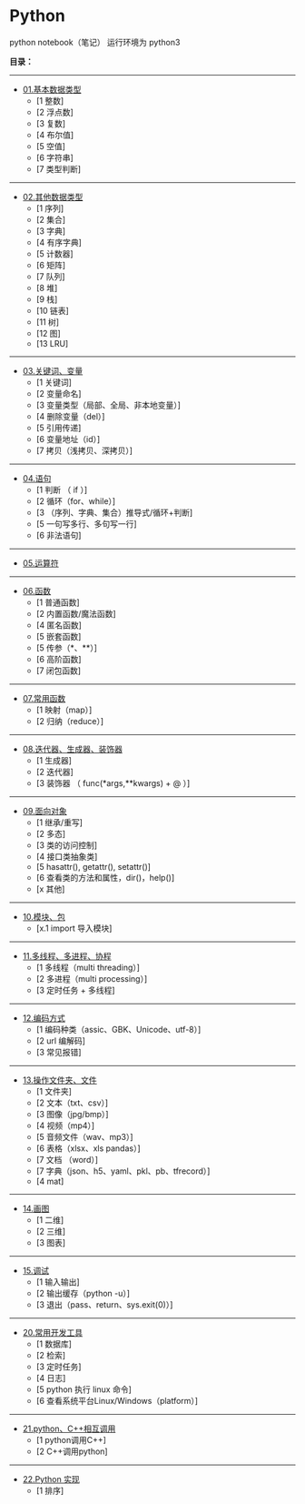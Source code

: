 # Python
python notebook（笔记）
运行环境为 python3


**目录：**

------------------------------------------------
- [01.基本数据类型](/Python/01.基本数据类型.md)
  - [1 整数]
  - [2 浮点数]
  - [3 复数]
  - [4 布尔值]
  - [5 空值]
  - [6 字符串]
  - [7 类型判断]

------------------------------------------------
- [02.其他数据类型](/Python/02.其他数据类型.md)
  - [1 序列]
  - [2 集合]
  - [3 字典]
  - [4 有序字典]
  - [5 计数器]
  - [6 矩阵]
  - [7 队列]
  - [8 堆]
  - [9 栈]
  - [10 链表]
  - [11 树]
  - [12 图]
  - [13 LRU]

------------------------------------------------
- [03.关键词、变量](/Python/03.关键词、变量.md)
  - [1 关键词]
  - [2 变量命名]
  - [3 变量类型（局部、全局、非本地变量）]
  - [4 删除变量（del）]
  - [5 引用传递]
  - [6 变量地址（id）]
  - [7 拷贝（浅拷贝、深拷贝）]

------------------------------------------------
- [04.语句](/Python/04.语句.md)
  - [1 判断 （ if ）]
  - [2 循环（for、while）]
  - [3 （序列、字典、集合）推导式/循环+判断]
  - [5 一句写多行、多句写一行]
  - [6 非法语句]


------------------------------------------------
- [05.运算符](/Python/05.运算符.md)



------------------------------------------------
- [06.函数](/Python/06.函数.md)
  - [1 普通函数]
  - [2 内置函数/魔法函数]
  - [4 匿名函数]
  - [5 嵌套函数]
  - [5 传参（*、**）]
  - [6 高阶函数]
  - [7 闭包函数]


------------------------------------------------
- [07.常用函数](/Python/07.常用函数.md)
  - [1 映射（map）]
  - [2 归纳（reduce）]


------------------------------------------------
- [08.迭代器、生成器、装饰器](/Python/08.迭代器、生成器、装饰器.md)
  - [1 生成器]
  - [2 迭代器]
  - [3 装饰器 （ func(*args,**kwargs) + @ ）]


------------------------------------------------
- [09.面向对象](/Python/09.面向对象.md)
  - [1 继承/重写]
  - [2 多态]
  - [3 类的访问控制]
  - [4 接口类抽象类]
  - [5 hasattr(), getattr(), setattr()]
  - [6 查看类的方法和属性，dir()，help()]
  - [x 其他]

------------------------------------------------
- [10.模块、包](/Python/10.模块、包.md)
  - [x.1 import 导入模块]


------------------------------------------------
- [11.多线程、多进程、协程](/Python/11.多线程、多进程、协程.md)
  - [1 多线程（multi threading）]
  - [2 多进程（multi processing）]
  - [3 定时任务 + 多线程]


------------------------------------------------
- [12.编码方式](/Python/12.编码方式.md)
  - [1 编码种类（assic、GBK、Unicode、utf-8）]
  - [2 url 编解码]
  - [3 常见报错]


------------------------------------------------
- [13.操作文件夹、文件](/Python/13.操作文件.md)
  - [1 文件夹]
  - [2 文本（txt、csv）]
  - [3 图像（jpg/bmp）]
  - [4 视频（mp4）]
  - [5 音频文件（wav、mp3）]
  - [6 表格（xlsx、xls  pandas）]
  - [7 文档 （word）]
  - [7 字典（json、h5、yaml、pkl、pb、tfrecord）]
  - [4 mat]


------------------------------------------------
- [14.画图](/Python/14.画图.md)
  - [1 二维]
  - [2 三维]
  - [3 图表]


------------------------------------------------
- [15.调试](/Python/15.调试.md)
  - [1 输入输出]
  - [2 输出缓存（python -u）]
  - [3 退出（pass、return、sys.exit(0)）]


------------------------------------------------
- [20.常用开发工具](/Python/20.常用开发工具.md)
  - [1 数据库]
  - [2 检索]
  - [3 定时任务]
  - [4 日志]
  - [5 python 执行 linux 命令]
  - [6 查看系统平台Linux/Windows（platform）]


------------------------------------------------
- [21.python、C++相互调用](/Python/21.常用开发工具.md)
  - [1 python调用C++]
  - [2 C++调用python]


------------------------------------------------
- [22.Python 实现](/Python/22.Python实现.md)
  - [1 排序]




